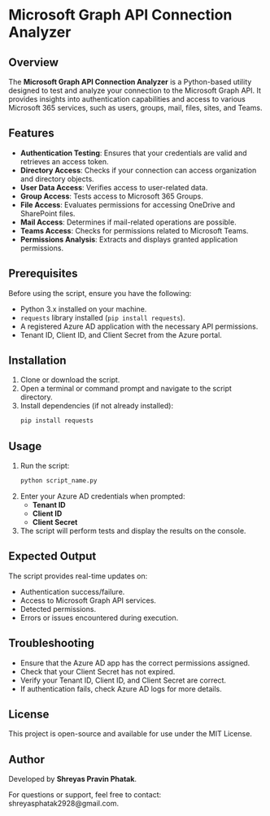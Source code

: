 # Microsoft Graph API Connection Analyzer

## Overview

The **Microsoft Graph API Connection Analyzer** is a Python-based utility designed to test and analyze your connection to the Microsoft Graph API. It provides insights into authentication capabilities and access to various Microsoft 365 services, such as users, groups, mail, files, sites, and Teams.

## Features

- **Authentication Testing**: Ensures that your credentials are valid and retrieves an access token.
- **Directory Access**: Checks if your connection can access organization and directory objects.
- **User Data Access**: Verifies access to user-related data.
- **Group Access**: Tests access to Microsoft 365 Groups.
- **File Access**: Evaluates permissions for accessing OneDrive and SharePoint files.
- **Mail Access**: Determines if mail-related operations are possible.
- **Teams Access**: Checks for permissions related to Microsoft Teams.
- **Permissions Analysis**: Extracts and displays granted application permissions.

## Prerequisites

Before using the script, ensure you have the following:

- Python 3.x installed on your machine.
- `requests` library installed (`pip install requests`).
- A registered Azure AD application with the necessary API permissions.
- Tenant ID, Client ID, and Client Secret from the Azure portal.

## Installation

1. Clone or download the script.
2. Open a terminal or command prompt and navigate to the script directory.
3. Install dependencies (if not already installed):
   ```sh
   pip install requests
   ```

## Usage

1. Run the script:
   ```sh
   python script_name.py
   ```
2. Enter your Azure AD credentials when prompted:
   - **Tenant ID**
   - **Client ID**
   - **Client Secret**
3. The script will perform tests and display the results on the console.

## Expected Output

The script provides real-time updates on:

- Authentication success/failure.
- Access to Microsoft Graph API services.
- Detected permissions.
- Errors or issues encountered during execution.

## Troubleshooting

- Ensure that the Azure AD app has the correct permissions assigned.
- Check that your Client Secret has not expired.
- Verify your Tenant ID, Client ID, and Client Secret are correct.
- If authentication fails, check Azure AD logs for more details.

## License

This project is open-source and available for use under the MIT License.

## Author

Developed by **Shreyas Pravin Phatak**.

For questions or support, feel free to contact: shreyasphatak2928\@gmail.com.


